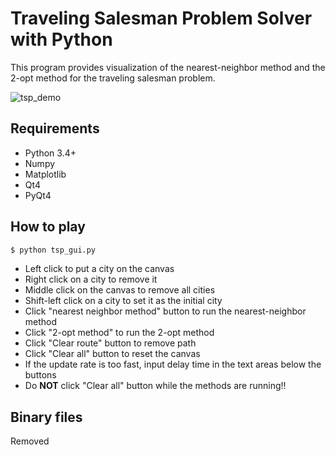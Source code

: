 # Traveling Salesman Problem Solver with Python

This program provides visualization of the nearest-neighbor method
and the 2-opt method for the traveling salesman problem.

![tsp_demo](https://cloud.githubusercontent.com/assets/13986116/12304399/ab845142-ba72-11e5-861e-6ff53fd4fb2e.gif)

## Requirements
- Python 3.4+
- Numpy
- Matplotlib
- Qt4
- PyQt4


## How to play

```bash
$ python tsp_gui.py
```

- Left click to put a city on the canvas
- Right click on a city to remove it
- Middle click on the canvas to remove all cities
- Shift-left click on a city to set it as the initial city
- Click "nearest neighbor method" button to run the nearest-neighbor method
- Click "2-opt method" to run the 2-opt method
- Click "Clear route" button to remove path
- Click "Clear all" button to reset the canvas
- If the update rate is too fast, input delay time
in the text areas below the buttons
- Do **NOT** click "Clear all" button while the methods are running!!


## Binary files

Removed
